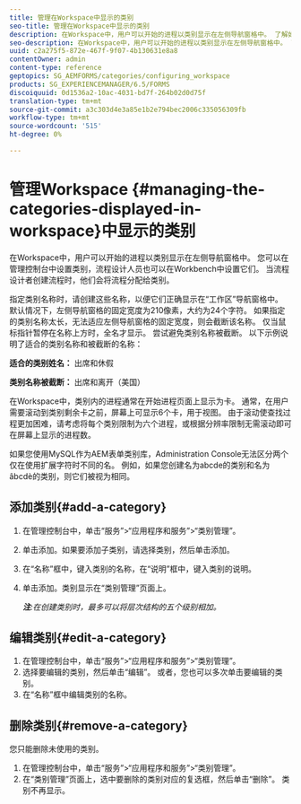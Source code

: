 ```yaml
---
title: 管理在Workspace中显示的类别
seo-title: 管理在Workspace中显示的类别
description: 在Workspace中，用户可以开始的进程以类别显示在左侧导航窗格中。 了解如何管理在Workspace中显示的这些类别。
seo-description: 在Workspace中，用户可以开始的进程以类别显示在左侧导航窗格中。 了解如何管理在Workspace中显示的这些类别。
uuid: c2a275f5-872e-467f-9f07-4b130631e8a8
contentOwner: admin
content-type: reference
geptopics: SG_AEMFORMS/categories/configuring_workspace
products: SG_EXPERIENCEMANAGER/6.5/FORMS
discoiquuid: 0d1536a2-10ac-4031-bd7f-264b02d0d75f
translation-type: tm+mt
source-git-commit: a3c303d4e3a85e1b2e794bec2006c335056309fb
workflow-type: tm+mt
source-wordcount: '515'
ht-degree: 0%

---
```



# 管理Workspace {#managing-the-categories-displayed-in-workspace}中显示的类别

在Workspace中，用户可以开始的进程以类别显示在左侧导航窗格中。 您可以在管理控制台中设置类别，流程设计人员也可以在Workbench中设置它们。 当流程设计者创建流程时，他们会将流程分配给类别。

指定类别名称时，请创建这些名称，以便它们正确显示在“工作区”导航窗格中。 默认情况下，左侧导航窗格的固定宽度为210像素，大约为24个字符。 如果指定的类别名称太长，无法适应左侧导航窗格的固定宽度，则会截断该名称。 仅当鼠标指针暂停在名称上方时，全名才显示。 尝试避免类别名称被截断。 以下示例说明了适合的类别名称和被截断的名称：

**适合的类别姓名：** 出席和休假

**类别名称被截断：** 出席和离开（美国）

在Workspace中，类别内的进程通常在开始进程页面上显示为卡。 通常，在用户需要滚动到类别剩余卡之前，屏幕上可显示6个卡，用于视图。 由于滚动使查找过程更加困难，请考虑将每个类别限制为六个进程，或根据分辨率限制无需滚动即可在屏幕上显示的进程数。

如果您使用MySQL作为AEM表单类别库，Administration Console无法区分两个仅在使用扩展字符时不同的名。 例如，如果您创建名为abcde的类别和名为âbcdè的类别，则它们被视为相同。

## 添加类别{#add-a-category}

1. 在管理控制台中，单击“服务”>“应用程序和服务”>“类别管理”。
1. 单击添加。如果要添加子类别，请选择类别，然后单击添加。
1. 在“名称”框中，键入类别的名称，在“说明”框中，键入类别的说明。
1. 单击添加。类别显示在“类别管理”页面上。

   ***注&#x200B;**:在创建类别时，最多可以将层次结构的五个级别相加。*

## 编辑类别{#edit-a-category}

1. 在管理控制台中，单击“服务”>“应用程序和服务”>“类别管理”。
1. 选择要编辑的类别，然后单击“编辑”。 或者，您也可以多次单击要编辑的类别。
1. 在“名称”框中编辑类别的名称。

## 删除类别{#remove-a-category}

您只能删除未使用的类别。

1. 在管理控制台中，单击“服务”>“应用程序和服务”>“类别管理”。
1. 在“类别管理”页面上，选中要删除的类别对应的复选框，然后单击“删除”。 类别不再显示。

